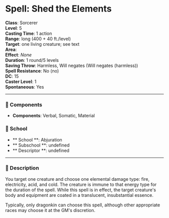 
# Spell: Shed the Elements
**Class**: Sorcerer  
**Level**: 5  
**Casting Time**: 1 action  
**Range**: long (400 + 40 ft./level)  
**Target**: one living creature; see text  
**Area**:   
**Effect**: _None_  
**Duration**: 1 round/5 levels  
**Saving Throw**: Harmless, Will negates (Will negates (harmless))  
**Spell Resistance**: No (no)  
**DC**: 15  
**Caster Level**: 1  
**Spontaneous**: Yes

---

### 🔮 Components
- **Components**: Verbal, Somatic, Material

### 🏫 School
- ** School **: Abjuration
- ** Subschool **: undefined
- ** Descriptor **: undefined
---

### 📜 Description
You target one creature and choose one elemental damage type: fire, electricity, acid, and cold. The creature is immune to that energy type for the duration of the spell. While this spell is in effect, the target creature's body and equipment are coated in a translucent, insubstantial essence.

Typically, only dragonkin can choose this spell, although other appropriate races may choose it at the GM's discretion.
